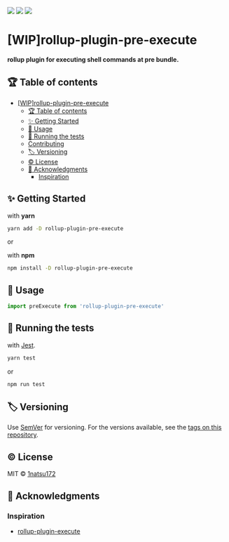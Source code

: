 [![](https://img.shields.io/npm/v/rollup-plugin-pre-execute.svg?style=for-the-badge&logo=npm&colorB=cc3534)](https://www.npmjs.com/package/rollup-plugin-pre-execute)
[![](https://img.shields.io/npm/types/rollup-plugin-pre-execute.svg?style=for-the-badge&logo=typescript&colorB=007acc)](https://www.npmjs.com/package/rollup-plugin-pre-execute)
[![](https://img.shields.io/circleci/project/github/1natsu172/rollup-plugin-pre-execute/master.svg?style=for-the-badge&logo=circleci&colorB=00992B)](https://circleci.com/gh/1natsu172/rollup-plugin-pre-execute)

# [WIP]rollup-plugin-pre-execute

**rollup plugin for executing shell commands at pre bundle.**

## 🏆 Table of contents

- [[WIP]rollup-plugin-pre-execute](#wiprollup-plugin-pre-execute)
  - [🏆 Table of contents](#%F0%9F%8F%86-table-of-contents)
  - [✨ Getting Started](#%E2%9C%A8-getting-started)
  - [💁 Usage](#%F0%9F%92%81-usage)
  - [💚 Running the tests](#%F0%9F%92%9A-running-the-tests)
  - [Contributing](#contributing)
  - [🏷 Versioning](#%F0%9F%8F%B7-versioning)
  - [©️ License](#%C2%A9%EF%B8%8F-license)
  - [🙏 Acknowledgments](#%F0%9F%99%8F-acknowledgments)
    - [Inspiration](#inspiration)

## ✨ Getting Started

with **yarn**

```bash
yarn add -D rollup-plugin-pre-execute
```

or

with **npm**

```bash
npm install -D rollup-plugin-pre-execute
```

## 💁 Usage

```javascript
import preExecute from 'rollup-plugin-pre-execute'

```

## 💚 Running the tests

with [Jest](https://jestjs.io/).

```bash
yarn test
```
or

```bash
npm run test
```

<!-- 
## Contributing

Please read [CONTRIBUTING.md](https://gist.github.com/PurpleBooth/b24679402957c63ec426) for details on our code of conduct, and the process for submitting pull requests to us. -->

## 🏷 Versioning

Use [SemVer](http://semver.org/) for versioning. For the versions available, see the [tags on this repository](https://github.com/1natsu172/rollup-plugin-pre-execute/tags). 

## ©️ License

MIT © [1natsu172](https://github.com/1natsu172)

## 🙏 Acknowledgments

### Inspiration

* [rollup-plugin-execute](https://github.com/audinue/rollup-plugin-execute)

